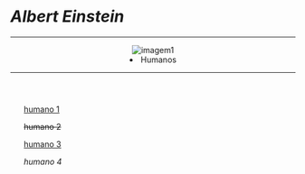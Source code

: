 <!DOCTYPE html>
<html lang="en">
<head>
    <meta charset="UTF-8">
    <meta http-equiv="X-UA-Compatible" content="IE=edge">
    <meta name="viewport" content="width=device-width, initial-scale=1.0">
    <title>Albert Einstein</title>
    <link rel="stylesheet" href="css">
</head>
<body>
    <h1 class="titulo"><i>Albert Einstein</i></h1>
    <header class="imagem">
        <hr>
        <img class="imagem-1" src="cabelo.gif" alt="imagem1">
        <li class="canto">Humanos</li>
        <hr>
    </header>
    <div class="lista">
        <ul class="humano-1"><a href="pag002.html" rel="next">humano 1</a></ul>
        <ul><del>humano 2</del></ul>
        <ul><ins>humano 3</ins></ul>
        <ul><i>humano 4</i></ul>
    </div>
</body>
</html>
